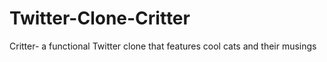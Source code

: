 # Twitter-Clone-Critter
Critter- a functional Twitter clone that features cool cats and their musings
